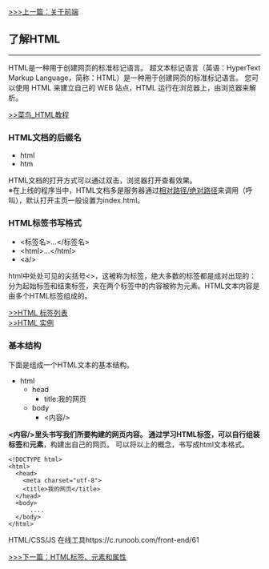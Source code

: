 [>>>上一篇：关于前端](../../lib/关于前端.md)

## 了解HTML
---

HTML是一种用于创建网页的标准标记语言。
超文本标记语言（英语：HyperText Markup Language，简称：HTML）是一种用于创建网页的标准标记语言。
您可以使用 HTML 来建立自己的 WEB 站点，HTML 运行在浏览器上，由浏览器来解析。

[>>菜鸟_HTML教程](https://www.runoob.com/html/html-tutorial.html)

### HTML文档的后缀名
- html
- htm

HTML文档的打开方式可以通过双击，浏览器打开查看效果。  
※在上线的程序当中，HTML文档多是服务器通过[相对路径/绝对路径](https://www.jianshu.com/p/8baf85dc7d42)来调用（呼叫），默认打开主页一般设置为index.html。

### HTML标签书写格式
- <标签名>...</标签名>
- &lt;html&gt;...&lt;/html&gt;
- &lt;a/&gt;

html中处处可见的尖括号<>，这被称为标签，绝大多数的标签都是成对出现的：分为起始标签和结束标签，夹在两个标签中的内容被称为元素。HTML文本内容是由多个HTML标签组成的。

[>>HTML 标签列表](https://www.runoob.com/tags/html-reference.html)  
[>>HTML 实例](https://www.runoob.com/html/html-examples.html)


### 基本结构
下面是组成一个HTML文本的基本结构。
- html
    - head
        - title:我的网页
    - body
        - <内容/>

**<内容/>**里头书写我们所要构建的网页内容。
通过学习HTML标签，可以自行组装**标签**和**元素**，构建出自己的网页。
可以将以上的概念，书写成html文本格式。
```
<!DOCTYPE html>
<html>
  <head>
    <meta charset="utf-8">
    <title>我的网页</title>
  </head>
  <body>
      ....
  </body>
</html>
```

HTML/CSS/JS 在线工具https://c.runoob.com/front-end/61

[>>>下一篇：HTML标签、元素和属性](../../lib/HTML/HTML标签、元素和属性.md)

